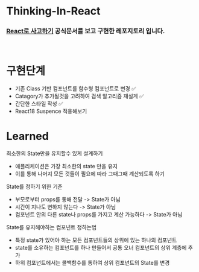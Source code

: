# Thinking\-In\-React

### [React로 사고하기](https://ko.reactjs.org/docs/thinking-in-react.html) 공식문서를 보고 구현한 레포지토리 입니다.

<br>

# 구현단계

- 기존 Class 기반 컴포넌트를 함수형 컴포넌트로 변경 ✅
- Catagory가 추가될것을 고려하여 검색 알고리즘 재설계 ✅
- 간단한 스타일 작성 ✅
- React18 Suspence 적용해보기

# Learned

최소한의 State만을 유지할수 있게 설계하기

- 애플리케이션은 가장 최소한의 state 만을 유지
- 이를 통해 나머지 모든 것들이 필요에 따라 그때그때 계산되도록 하기

State를 정하기 위한 기준

- 부모로부터 props를 통해 전달 -> State가 아님
- 시간이 지나도 변하지 않는다 -> State가 아님
- 컴포넌트 안의 다른 state나 props를 가지고 계산 가능하다 -> State가 아님

State를 유지해야하는 컴포넌트 정하는법

- 특정 state가 있어야 하는 모든 컴포넌트들의 상위에 있는 하나의 컴포넌트
- state를 소유하는 컴포넌트를 하나 만들어서 공통 오너 컴포넌트의 상위 계층에 추가
- 하위 컴포넌트에서는 콜백함수를 통하여 상위 컴포넌트의 State를 변경
